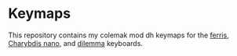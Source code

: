 # Keymaps

This repository contains my colemak mod dh keymaps for the [ferris](aktersnurra/ferris),
[Charybdis nano](aktersnurra/charybdis), and [dilemma](aktersnurra/dilemma) keyboards.
